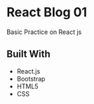 # React Blog 01

Basic Practice on React js



## Built With

* React.js
* Bootstrap 
* HTML5
* CSS

